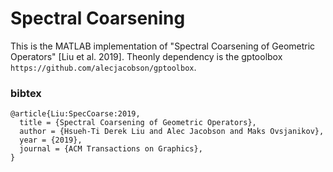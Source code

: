 # Spectral Coarsening
This is the MATLAB implementation of "Spectral Coarsening of Geometric Operators" [Liu et al. 2019]. Theonly dependency is the gptoolbox ```https://github.com/alecjacobson/gptoolbox```.

### bibtex
```
@article{Liu:SpecCoarse:2019,
  title = {Spectral Coarsening of Geometric Operators},
  author = {Hsueh-Ti Derek Liu and Alec Jacobson and Maks Ovsjanikov},
  year = {2019},
  journal = {ACM Transactions on Graphics}, 
}
```
